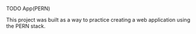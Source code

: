 TODO App(PERN)

This project was built as a way to practice creating a web application using the PERN stack.